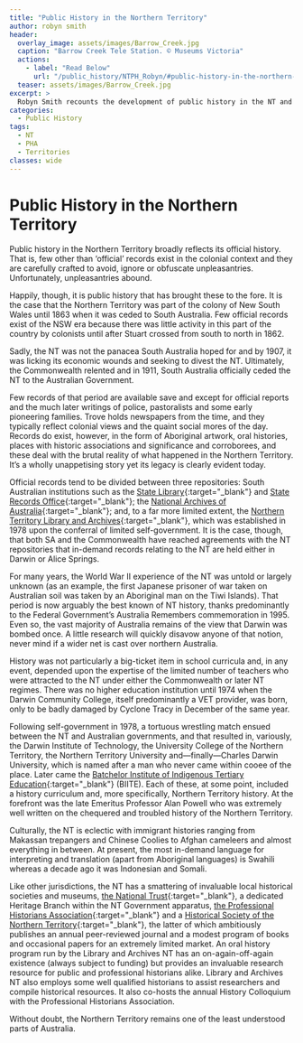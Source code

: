 ```yaml
---
title: "Public History in the Northern Territory"
author: robyn smith
header:
  overlay_image: assets/images/Barrow_Creek.jpg
  caption: "Barrow Creek Tele Station. © Museums Victoria"
  actions:
    - label: "Read Below"
      url: "/public_history/NTPH_Robyn/#public-history-in-the-northern-territory"
  teaser: assets/images/Barrow_Creek.jpg
excerpt: >
  Robyn Smith recounts the development of public history in the NT and how this was intertwined with the Territory's own history.
categories:
  - Public History
tags:
  - NT
  - PHA
  - Territories
classes: wide
---
```

# Public History in the Northern Territory
Public history in the Northern Territory broadly reflects its official history. That is, few other than ‘official’ records exist in the colonial context and they are carefully crafted to avoid, ignore or obfuscate unpleasantries. Unfortunately, unpleasantries abound.

Happily, though, it is public history that has brought these to the fore. It is the case that the Northern Territory was part of the colony of New South Wales until 1863 when it was ceded to South Australia. Few official records exist of the NSW era because there was little activity in this part of the country by colonists until after Stuart crossed from south to north in 1862.

Sadly, the NT was not the panacea South Australia hoped for and by 1907, it was licking its economic wounds and seeking to divest the NT. Ultimately, the Commonwealth relented and in 1911, South Australia officially ceded the NT to the Australian Government.

Few records of that period are available save and except for official reports and the much later writings of police, pastoralists and some early pioneering families. Trove holds newspapers from the time, and they typically reflect colonial views and the quaint social mores of the day. Records do exist, however, in the form of Aboriginal artwork, oral histories, places with historic associations and significance and corroborees, and these deal with the brutal reality of what happened in the Northern Territory. It’s a wholly unappetising story yet its legacy is clearly evident today.

Official records tend to be divided between three repositories: South Australian institutions such as the [State Library](https://www.slsa.sa.gov.au/home){:target="_blank"} and [State Records Office](https://archives.sa.gov.au/){:target="_blank"}; the [National Archives of Australia](https://www.naa.gov.au/){:target="_blank"}; and, to a far more limited extent, the [Northern Territory Library and Archives](https://ntl.nt.gov.au/){:target="_blank"}, which was established in 1978 upon the conferral of limited self-government. It is the case, though, that both SA and the Commonwealth have reached agreements with the NT repositories that in-demand records relating to the NT are held either in Darwin or Alice Springs.

For many years, the World War II experience of the NT was untold or largely unknown (as an example, the first Japanese prisoner of war taken on Australian soil was taken by an Aboriginal man on the Tiwi Islands). That period is now arguably the best known of NT history, thanks predominantly to the Federal Government’s Australia Remembers commemoration in 1995. Even so, the vast majority of Australia remains of the view that Darwin was bombed once. A little research will quickly disavow anyone of that notion, never mind if a wider net is cast over northern Australia.

History was not particularly a big-ticket item in school curricula and, in any event, depended upon the expertise of the limited number of teachers who were attracted to the NT under either the Commonwealth or later NT regimes. There was no higher education institution until 1974 when the Darwin Community College, itself predominantly a VET provider, was born, only to be badly damaged by Cyclone Tracy in December of the same year.

Following self-government in 1978, a tortuous wrestling match ensued between the NT and Australian governments, and that resulted in, variously, the Darwin Institute of Technology, the University College of the Northern Territory, the Northern Territory University and—finally—Charles Darwin University, which is named after a man who never came within cooee of the place. Later came the [Batchelor Institute of Indigenous Tertiary Education](https://www.batchelor.edu.au/){:target="_blank"} (BIITE). Each of these, at some point, included a history curriculum and, more specifically, Northern Territory history. At the forefront was the late Emeritus Professor Alan Powell who was extremely well written on the chequered and troubled history of the Northern Territory.

Culturally, the NT is eclectic with immigrant histories ranging from Makassan trepangers and Chinese Coolies to Afghan cameleers and almost everything in between. At present, the most in-demand language for interpreting and translation (apart from Aboriginal languages) is Swahili whereas a decade ago it was Indonesian and Somali.

Like other jurisdictions, the NT has a smattering of invaluable local historical societies and museums, [the National Trust](https://www.nationaltrust.org.au/nt/){:target="_blank"}, a dedicated Heritage Branch within the NT Government apparatus, [the Professional Historians Association](https://www.historians.org.au/pha-nt){:target="_blank"} and a [Historical Society of the Northern Territory](https://www.lynhistory.net/){:target="_blank"}, the latter of which ambitiously publishes an annual peer-reviewed journal and a modest program of books and occasional papers for an extremely limited market. An oral history program run by the Library and Archives NT has an on-again-off-again existence (always subject to funding) but provides an invaluable research resource for public and professional historians alike. Library and Archives NT also employs some well qualified historians to assist researchers and compile historical resources. It also co-hosts the annual History Colloquium with the Professional Historians Association.

Without doubt, the Northern Territory remains one of the least understood parts of Australia.
